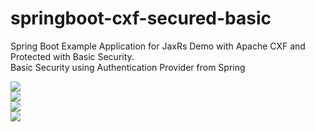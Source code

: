 # springboot-cxf-secured-basic
Spring Boot Example Application for JaxRs Demo with Apache CXF and Protected with Basic Security.
<br />
Basic Security using Authentication Provider from Spring

<img src="https://github.com/KNIGHTMASTER/Resources/blob/master/SPRINGBOOT-SECURITY-CXF/echo-cxf.png">
<br />
<img src="https://github.com/KNIGHTMASTER/Resources/blob/master/SPRINGBOOT-SECURITY-CXF/echo-cxf-2.png"/>
<br />
<img src="https://github.com/KNIGHTMASTER/Resources/blob/master/SPRINGBOOT-SECURITY-CXF/find-all-cxf.png"/>
<br />
<img src="https://github.com/KNIGHTMASTER/Resources/blob/master/SPRINGBOOT-SECURITY-CXF/find-all-cxf-2.png"/>